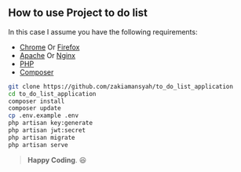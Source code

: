 ## How to use Project to do list

In this case I assume you have the following requirements:

- [Chrome](https://www.google.com/intl/id/chrome/) Or [Firefox](https://www.mozilla.org/id/firefox/new/)
- [Apache](https://httpd.apache.org/) Or [Nginx](http://nginx.org/en/download.html)
- [PHP](https://www.php.net/downloads)
- [Composer](https://getcomposer.org/download/)


``` bash
git clone https://github.com/zakiamansyah/to_do_list_application
cd to_do_list_application
composer install
composer update
cp .env.example .env
php artisan key:generate
php artisan jwt:secret
php artisan migrate
php artisan serve
```

> **Happy Coding**. 😆
